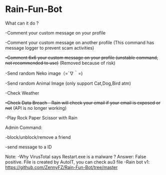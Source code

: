 # Rain-Fun-Bot

What can it do ?

-Comment your custom message on your profile

-Comment your custom message on another profile
(This command has message logger to prevent scam activities)

~~-Comment 6x6 your custom message on your profile (unstable command, not recommended to use)~~ (Removed because of risk)

-Send random Neko image（=´∇｀=)

-Send random Animal Image (only support Cat,Dog,Bird atm)

-Check Weather

~~-Check Data Breach - Rain will check your email if your email is exposed or not~~ (API is no longer working)

-Play Rock Paper Scissor with Rain

Admin Command:

-block/unblock/remove a friend

-send message to a ID

Note:
-Why VirusTotal says Restart.exe is a malware ? Answer: False positive. File is created by AutoIT, you can check au3 file
-Rain bot v1: https://github.com/ZennyFZ/Rain-Fun-Bot/tree/master

